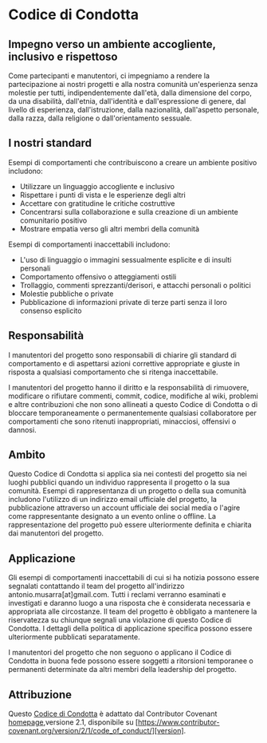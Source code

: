 # Codice di Condotta

## Impegno verso un ambiente accogliente, inclusivo e rispettoso

Come partecipanti e manutentori, ci impegniamo a rendere la partecipazione ai nostri progetti e alla nostra comunità un'esperienza senza molestie per tutti, indipendentemente dall'età, dalla dimensione del corpo, da una disabilità, dall'etnia, dall'identità e dall'espressione di genere, dal livello di esperienza, dall'istruzione, dalla nazionalità, dall'aspetto personale, dalla razza, dalla religione o dall'orientamento sessuale.

## I nostri standard

Esempi di comportamenti che contribuiscono a creare un ambiente positivo includono:

- Utilizzare un linguaggio accogliente e inclusivo
- Rispettare i punti di vista e le esperienze degli altri
- Accettare con gratitudine le critiche costruttive
- Concentrarsi sulla collaborazione e sulla creazione di un ambiente comunitario positivo
- Mostrare empatia verso gli altri membri della comunità

Esempi di comportamenti inaccettabili includono:

- L'uso di linguaggio o immagini sessualmente esplicite e di insulti personali
- Comportamento offensivo o atteggiamenti ostili
- Trollaggio, commenti sprezzanti/derisori, e attacchi personali o politici
- Molestie pubbliche o private
- Pubblicazione di informazioni private di terze parti senza il loro consenso esplicito

## Responsabilità

I manutentori del progetto sono responsabili di chiarire gli standard di comportamento e
di aspettarsi azioni correttive appropriate e giuste in risposta a qualsiasi comportamento
che si ritenga inaccettabile.

I manutentori del progetto hanno il diritto e la responsabilità di rimuovere, modificare o
rifiutare commenti, commit, codice, modifiche al wiki, problemi e altre contribuzioni che
non sono allineati a questo Codice di Condotta o di bloccare temporaneamente o permanentemente
qualsiasi collaboratore per comportamenti che sono ritenuti inappropriati, minacciosi,
offensivi o dannosi.

## Ambito

Questo Codice di Condotta si applica sia nei contesti del progetto sia nei luoghi pubblici
quando un individuo rappresenta il progetto o la sua comunità. Esempi di rappresentanza di un
progetto o della sua comunità includono l'utilizzo di un indirizzo email ufficiale del progetto,
la pubblicazione attraverso un account ufficiale dei social media o l'agire come rappresentante
designato a un evento online o offline. La rappresentazione del progetto può essere ulteriormente
definita e chiarita dai manutentori del progetto.

## Applicazione

Gli esempi di comportamenti inaccettabili di cui si ha notizia possono essere segnalati contattando
il team del progetto all'indirizzo antonio.musarra[at]gmail.com. Tutti i reclami verranno esaminati
e investigati e daranno luogo a una risposta che è considerata necessaria e appropriata alle
circostanze. Il team del progetto è obbligato a mantenere la riservatezza su chiunque segnali
una violazione di questo Codice di Condotta. I dettagli della politica di applicazione specifica
possono essere ulteriormente pubblicati separatamente.

I manutentori del progetto che non seguono o applicano il Codice di Condotta in buona fede
possono essere soggetti a ritorsioni temporanee o permanenti determinate da altri membri della
leadership del progetto.

## Attribuzione

Questo [Codice di Condotta](https://www.contributor-covenant.org/it/version/2/1/code_of_conduct/)
è adattato dal Contributor Covenant [homepage],versione 2.1, disponibile
su [https://www.contributor-covenant.org/version/2/1/code_of_conduct/][version].

[homepage]: https://www.contributor-covenant.org
[version]: https://www.contributor-covenant.org/version/2/1/code_of_conduct/